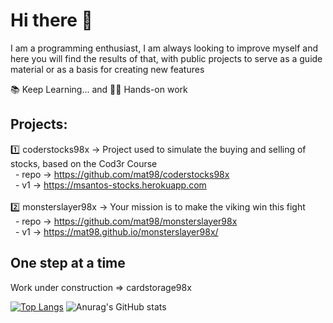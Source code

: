# Hi there 👋

I am a programming enthusiast, I am always looking to improve myself and here you will find the results of that, with public projects to serve as a guide material or as a basis for creating new features

📚 Keep Learning... and 👷‍♂️ Hands-on work

## Projects:
1️⃣ coderstocks98x -> Project used to simulate the buying and selling of stocks, based on the Cod3r Course <br>
&nbsp; - repo -> https://github.com/mat98/coderstocks98x <br>
&nbsp; - v1 -> https://msantos-stocks.herokuapp.com
<br>
<br>
2️⃣ monsterslayer98x -> Your mission is to make the viking win this fight <br>
&nbsp; - repo -> https://github.com/mat98/monsterslayer98x <br>
&nbsp; - v1 -> https://mat98.github.io/monsterslayer98x/

## One step at a time
Work under construction => cardstorage98x

[![Top Langs](https://github-readme-stats.vercel.app/api/top-langs/?username=mat98)](https://https://github.com/mat98/mat98)
![Anurag's GitHub stats](https://github-readme-stats.vercel.app/api?username=mat98&count_private=true)

